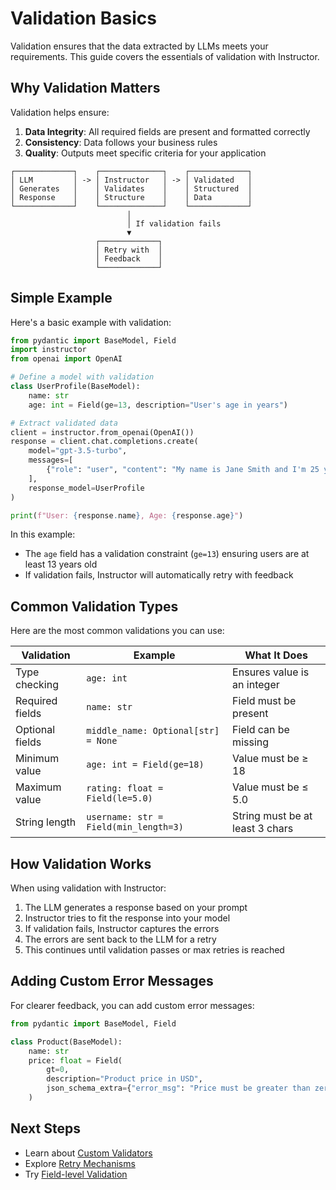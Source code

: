 # Validation Basics

Validation ensures that the data extracted by LLMs meets your requirements. This guide covers the essentials of validation with Instructor.

## Why Validation Matters

Validation helps ensure:

1. **Data Integrity**: All required fields are present and formatted correctly
2. **Consistency**: Data follows your business rules
3. **Quality**: Outputs meet specific criteria for your application

```
┌─────────────┐    ┌──────────────┐    ┌─────────────┐
│ LLM         │ -> │ Instructor   │ -> │ Validated   │
│ Generates   │    │ Validates    │    │ Structured  │
│ Response    │    │ Structure    │    │ Data        │
└─────────────┘    └──────────────┘    └─────────────┘
                          │
                          │ If validation fails
                          ▼
                   ┌─────────────┐
                   │ Retry with  │
                   │ Feedback    │
                   └─────────────┘
```

## Simple Example

Here's a basic example with validation:

```python
from pydantic import BaseModel, Field
import instructor
from openai import OpenAI

# Define a model with validation
class UserProfile(BaseModel):
    name: str
    age: int = Field(ge=13, description="User's age in years")

# Extract validated data
client = instructor.from_openai(OpenAI())
response = client.chat.completions.create(
    model="gpt-3.5-turbo",
    messages=[
        {"role": "user", "content": "My name is Jane Smith and I'm 25 years old."}
    ],
    response_model=UserProfile
)

print(f"User: {response.name}, Age: {response.age}")
```

In this example:
- The `age` field has a validation constraint (`ge=13`) ensuring users are at least 13 years old
- If validation fails, Instructor will automatically retry with feedback

## Common Validation Types

Here are the most common validations you can use:

| Validation | Example | What It Does |
|------------|---------|-------------|
| Type checking | `age: int` | Ensures value is an integer |
| Required fields | `name: str` | Field must be present |
| Optional fields | `middle_name: Optional[str] = None` | Field can be missing |
| Minimum value | `age: int = Field(ge=18)` | Value must be ≥ 18 |
| Maximum value | `rating: float = Field(le=5.0)` | Value must be ≤ 5.0 |
| String length | `username: str = Field(min_length=3)` | String must be at least 3 chars |

## How Validation Works

When using validation with Instructor:

1. The LLM generates a response based on your prompt
2. Instructor tries to fit the response into your model
3. If validation fails, Instructor captures the errors
4. The errors are sent back to the LLM for a retry
5. This continues until validation passes or max retries is reached

## Adding Custom Error Messages

For clearer feedback, you can add custom error messages:

```python
from pydantic import BaseModel, Field

class Product(BaseModel):
    name: str
    price: float = Field(
        gt=0, 
        description="Product price in USD",
        json_schema_extra={"error_msg": "Price must be greater than zero"}
    )
```

## Next Steps

- Learn about [Custom Validators](custom_validators.md)
- Explore [Retry Mechanisms](retry_mechanisms.md)
- Try [Field-level Validation](field_level_validation.md) 